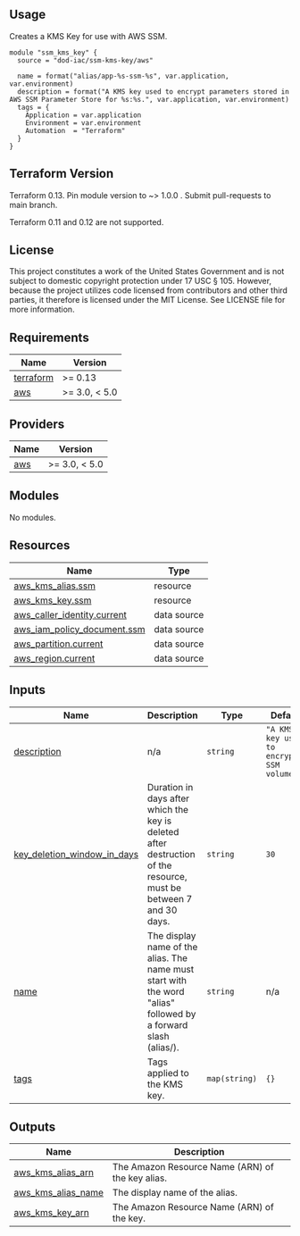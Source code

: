 <!-- BEGINNING OF PRE-COMMIT-TERRAFORM DOCS HOOK -->
## Usage

Creates a KMS Key for use with AWS SSM.

```hcl
module "ssm_kms_key" {
  source = "dod-iac/ssm-kms-key/aws"

  name = format("alias/app-%s-ssm-%s", var.application, var.environment)
  description = format("A KMS key used to encrypt parameters stored in AWS SSM Parameter Store for %s:%s.", var.application, var.environment)
  tags = {
    Application = var.application
    Environment = var.environment
    Automation  = "Terraform"
  }
}
```

## Terraform Version

Terraform 0.13. Pin module version to ~> 1.0.0 . Submit pull-requests to main branch.

Terraform 0.11 and 0.12 are not supported.

## License

This project constitutes a work of the United States Government and is not subject to domestic copyright protection under 17 USC § 105.  However, because the project utilizes code licensed from contributors and other third parties, it therefore is licensed under the MIT License.  See LICENSE file for more information.

## Requirements

| Name | Version |
|------|---------|
| <a name="requirement_terraform"></a> [terraform](#requirement\_terraform) | >= 0.13 |
| <a name="requirement_aws"></a> [aws](#requirement\_aws) | >= 3.0, < 5.0 |

## Providers

| Name | Version |
|------|---------|
| <a name="provider_aws"></a> [aws](#provider\_aws) | >= 3.0, < 5.0 |

## Modules

No modules.

## Resources

| Name | Type |
|------|------|
| [aws_kms_alias.ssm](https://registry.terraform.io/providers/hashicorp/aws/latest/docs/resources/kms_alias) | resource |
| [aws_kms_key.ssm](https://registry.terraform.io/providers/hashicorp/aws/latest/docs/resources/kms_key) | resource |
| [aws_caller_identity.current](https://registry.terraform.io/providers/hashicorp/aws/latest/docs/data-sources/caller_identity) | data source |
| [aws_iam_policy_document.ssm](https://registry.terraform.io/providers/hashicorp/aws/latest/docs/data-sources/iam_policy_document) | data source |
| [aws_partition.current](https://registry.terraform.io/providers/hashicorp/aws/latest/docs/data-sources/partition) | data source |
| [aws_region.current](https://registry.terraform.io/providers/hashicorp/aws/latest/docs/data-sources/region) | data source |

## Inputs

| Name | Description | Type | Default | Required |
|------|-------------|------|---------|:--------:|
| <a name="input_description"></a> [description](#input\_description) | n/a | `string` | `"A KMS key used to encrypt SSM volumes."` | no |
| <a name="input_key_deletion_window_in_days"></a> [key\_deletion\_window\_in\_days](#input\_key\_deletion\_window\_in\_days) | Duration in days after which the key is deleted after destruction of the resource, must be between 7 and 30 days. | `string` | `30` | no |
| <a name="input_name"></a> [name](#input\_name) | The display name of the alias. The name must start with the word "alias" followed by a forward slash (alias/). | `string` | n/a | yes |
| <a name="input_tags"></a> [tags](#input\_tags) | Tags applied to the KMS key. | `map(string)` | `{}` | no |

## Outputs

| Name | Description |
|------|-------------|
| <a name="output_aws_kms_alias_arn"></a> [aws\_kms\_alias\_arn](#output\_aws\_kms\_alias\_arn) | The Amazon Resource Name (ARN) of the key alias. |
| <a name="output_aws_kms_alias_name"></a> [aws\_kms\_alias\_name](#output\_aws\_kms\_alias\_name) | The display name of the alias. |
| <a name="output_aws_kms_key_arn"></a> [aws\_kms\_key\_arn](#output\_aws\_kms\_key\_arn) | The Amazon Resource Name (ARN) of the key. |
<!-- END OF PRE-COMMIT-TERRAFORM DOCS HOOK -->
